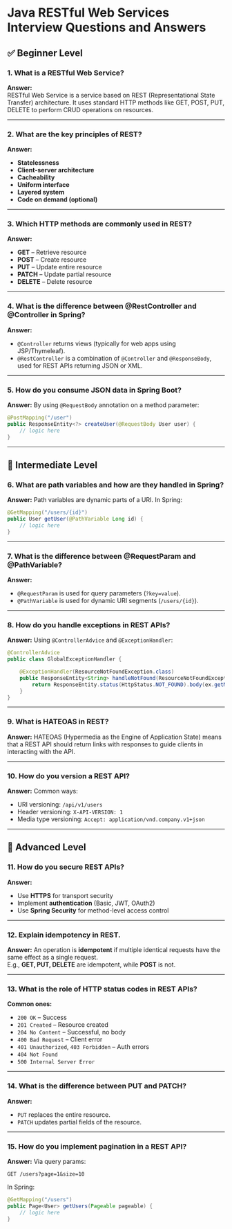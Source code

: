 
# Java RESTful Web Services Interview Questions and Answers

## ✅ Beginner Level

### 1. What is a RESTful Web Service?
**Answer:**  
RESTful Web Service is a service based on REST (Representational State Transfer) architecture. It uses standard HTTP methods like GET, POST, PUT, DELETE to perform CRUD operations on resources.

---

### 2. What are the key principles of REST?
**Answer:**
- **Statelessness**
- **Client-server architecture**
- **Cacheability**
- **Uniform interface**
- **Layered system**
- **Code on demand (optional)**

---

### 3. Which HTTP methods are commonly used in REST?
**Answer:**
- **GET** – Retrieve resource  
- **POST** – Create resource  
- **PUT** – Update entire resource  
- **PATCH** – Update partial resource  
- **DELETE** – Delete resource

---

### 4. What is the difference between @RestController and @Controller in Spring?
**Answer:**
- `@Controller` returns views (typically for web apps using JSP/Thymeleaf).  
- `@RestController` is a combination of `@Controller` and `@ResponseBody`, used for REST APIs returning JSON or XML.

---

### 5. How do you consume JSON data in Spring Boot?
**Answer:**
By using `@RequestBody` annotation on a method parameter:

```java
@PostMapping("/user")
public ResponseEntity<?> createUser(@RequestBody User user) {
    // logic here
}
```

---

## 🔁 Intermediate Level

### 6. What are path variables and how are they handled in Spring?
**Answer:**
Path variables are dynamic parts of a URI. In Spring:

```java
@GetMapping("/users/{id}")
public User getUser(@PathVariable Long id) {
    // logic here
}
```

---

### 7. What is the difference between @RequestParam and @PathVariable?
**Answer:**
- `@RequestParam` is used for query parameters (`?key=value`).  
- `@PathVariable` is used for dynamic URI segments (`/users/{id}`).

---

### 8. How do you handle exceptions in REST APIs?
**Answer:**
Using `@ControllerAdvice` and `@ExceptionHandler`:

```java
@ControllerAdvice
public class GlobalExceptionHandler {

    @ExceptionHandler(ResourceNotFoundException.class)
    public ResponseEntity<String> handleNotFound(ResourceNotFoundException ex) {
        return ResponseEntity.status(HttpStatus.NOT_FOUND).body(ex.getMessage());
    }
}
```

---

### 9. What is HATEOAS in REST?
**Answer:**
HATEOAS (Hypermedia as the Engine of Application State) means that a REST API should return links with responses to guide clients in interacting with the API.

---

### 10. How do you version a REST API?
**Answer:**
Common ways:
- URI versioning: `/api/v1/users`
- Header versioning: `X-API-VERSION: 1`
- Media type versioning: `Accept: application/vnd.company.v1+json`

---

## 🚀 Advanced Level

### 11. How do you secure REST APIs?
**Answer:**
- Use **HTTPS** for transport security  
- Implement **authentication** (Basic, JWT, OAuth2)  
- Use **Spring Security** for method-level access control

---

### 12. Explain idempotency in REST.
**Answer:**
An operation is **idempotent** if multiple identical requests have the same effect as a single request.  
E.g., **GET, PUT, DELETE** are idempotent, while **POST** is not.

---

### 13. What is the role of HTTP status codes in REST APIs?
**Common ones:**
- `200 OK` – Success  
- `201 Created` – Resource created  
- `204 No Content` – Successful, no body  
- `400 Bad Request` – Client error  
- `401 Unauthorized`, `403 Forbidden` – Auth errors  
- `404 Not Found`  
- `500 Internal Server Error`

---

### 14. What is the difference between PUT and PATCH?
**Answer:**
- `PUT` replaces the entire resource.  
- `PATCH` updates partial fields of the resource.

---

### 15. How do you implement pagination in a REST API?
**Answer:**
Via query params:

```
GET /users?page=1&size=10
```

In Spring:

```java
@GetMapping("/users")
public Page<User> getUsers(Pageable pageable) {
    // logic here
}
```

